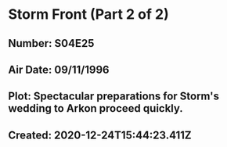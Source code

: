 # Storm Front (Part 2 of 2)
## Number: S04E25
## Air Date: 09/11/1996
## Plot: Spectacular preparations for Storm's wedding to Arkon proceed quickly.
## Created: 2020-12-24T15:44:23.411Z